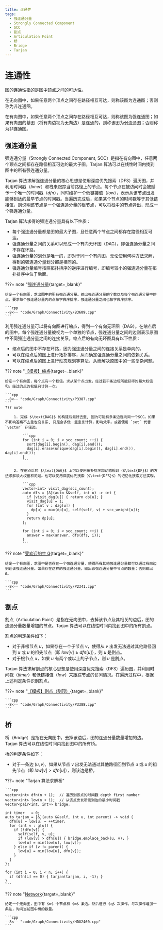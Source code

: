 ```yaml
---
title: 连通性
tags:
  - 强连通分量
  - Strongly Connected Component
  - SCC
  - 割点
  - Articulation Point
  - 桥
  - Bridge
  - Tarjan
---
```


# 连通性

图的连通性指的是图中顶点之间的可达性。

在无向图中，如果任意两个顶点之间存在路径相互可达，则称该图为连通图；否则称为非连通图。

在有向图中，如果任意两个顶点之间存在路径相互可达，则称该图为强连通图；如果有向图的基图（将有向边视为无向边）是连通的，则称该图为弱连通图；否则称为非连通图。

## 强连通分量

强连通分量（$\text{Strongly Connected Component}$, $\text{SCC}$）是指在有向图中，任意两个顶点之间都存在路径相互可达的最大子图。$\text{Tarjan}$ 算法可以在线性时间内找到图中的所有强连通分量。

$\text{Tarjan}$ 算法求解强连通分量的核心思想是使用深度优先搜索（$\text{DFS}$）遍历图，并利用时间戳（$timer$）和栈来跟踪当前路径上的节点。每个节点在被访问时会被赋予一个唯一的时间戳（$dfn$），同时维护一个低链接值（$low$），表示从该节点出发能够到达的最早节点的时间戳。当遍历完成后，如果某个节点的时间戳等于其低链接值，则说明该节点是一个强连通分量的根节点，可以将栈中的节点弹出，形成一个强连通分量。

$\text{Tarjan}$ 算法求得的强连通分量具有以下性质：

- 每个强连通分量都是图的最大子图，且任意两个节点之间都存在路径相互可达。
- 强连通分量之间的关系可以形成一个有向无环图（$\text{DAG}$），即强连通分量之间不存在环路。
- 强连通分量的划分是唯一的，即对于同一个有向图，无论使用何种方法求解，得到的强连通分量划分都是相同的。
- 强连通分量编号按照拓扑排序的逆序进行编号，即编号较小的强连通分量在拓扑排序中位于后面。

???+ note "[强连通分量](https://www.luogu.com.cn/problem/B3609){target=_blank}"

    给定一个有向图，求出图中的所有强连通分量。输出强连通分量的个数以及每个强连通分量中的点，要求每个强连通分量内的点按字典序排序，强连通分量之间也按字典序排序。

    ```cpp
    --8<-- "code/Graph/Connectivity/B3609.cpp"
    ```

利用强连通分量可以将有向图进行缩点，得到一个有向无环图（$\text{DAG}$）。在缩点后的图中，每个强连通分量被视为一个单独的节点，强连通分量之间的边则表示原图中不同强连通分量之间的连接关系。缩点后的有向无环图具有以下性质：

- 缩点后的图中不存在环路，因为强连通分量之间的连接关系是单向的。
- 可以在缩点后的图上进行拓扑排序，从而确定强连通分量之间的依赖关系。
- 可以在缩点后的图上进行动态规划等算法，从而解决原图中的一些复杂问题。

??? note "[【模板】缩点](https://www.luogu.com.cn/problem/P3387){target=_blank}"

    给定一个有向图，每个点有一个权值。求从某个点出发，经过若干条边后所能获得的最大权值和。经过的点的权值只计算一次。

    ```cpp
    --8<-- "code/Graph/Connectivity/P3387.cpp"
    ```
    ??? note

        1. 完成 $\text{DAG}$ 的构建后最好去重, 因为可能有多条边连向同一个SCC。如果不影响答案不去重也没关系, 只是会多做一些重复计算，影响效率。或者使用 `set` 代替 `vector` 存储边。

            ```cpp
            for (int i = 0; i < scc_count; ++i) {
              sort(dag[i].begin(), dag[i].end());
              dag[i].erase(unique(dag[i].begin(), dag[i].end()), dag[i].end());
            }
            ```
        
        2. 在缩点后的 $\text{DAG}$ 上可以使用拓扑排序加动态规划（$\text{DP}$）的方法求解最大权值和问题。也可以使用深度优先搜索（$\text{DFS}$）的记忆化搜索方法实现。

            ```cpp
            vector<int> visit_dag(scc_count);
            auto dfs = [&](auto &&self, int u) -> int {
              if (visit_dag[u]) { return dp[u]; }
              visit_dag[u] = 1;
              for (int v : dag[u]) {
                dp[u] = max(dp[u], self(self, v) + scc_weight[u]);
              }
              return dp[u];
            };

            for (int i = 0; i < scc_count; ++i) {
              answer = max(answer, dfs(dfs, i));
            }
            ```

??? note "[受欢迎的牛 G](https://www.luogu.com.cn/problem/P2341){target=_blank}"

    给定一个有向图，求图中是否存在一个强连通分量，使得所有其他强连通分量都可以通过有向边到达该强连通分量。如果存在这样的强连通分量，输出该强连通分量中节点的数量；否则输出 0。

    ```cpp
    --8<-- "code/Graph/Connectivity/P2341.cpp"
    ```

## 割点

割点（$\text{Articulation Point}$）是指在无向图中，去掉该节点及其相关的边后，图的连通分量数量增加的节点。$\text{Tarjan}$ 算法可以在线性时间内找到图中的所有割点。

割点的判定条件如下：

- 对于非根节点 $u$，如果存在一个子节点 $v$，使得从 $v$ 出发无法通过其他路径回到 $u$ 或 $u$ 的祖先节点（即 $low[v] \geq dfn[u]$），则 $u$ 是割点。
- 对于根节点 $u$，如果 $u$ 有两个或以上的子节点，则 $u$ 是割点。

$\text{Tarjan}$ 算法求解割点的核心思想是使用深度优先搜索（$\text{DFS}$）遍历图，并利用时间戳（$timer$）和低链接值（$low$）来跟踪节点的访问情况。在遍历过程中，根据上述判定条件识别割点。

???+ note "[【模板】割点（割顶）](https://www.luogu.com.cn/problem/P3388){target=_blank}"

    ```cpp
    --8<-- "code/Graph/Connectivity/P3388.cpp"
    ```

## 桥

桥（$\text{Bridge}$）是指在无向图中，去掉该边后，图的连通分量数量增加的边。$\text{Tarjan}$ 算法可以在线性时间内找到图中的所有桥。

桥的判定条件如下：

- 对于一条边 $(u, v)$，如果从节点 $v$ 出发无法通过其他路径回到节点 $u$ 或 $u$ 的祖先节点（即 $low[v] > dfn[u]$），则该边是桥。

???+ note "$\text{Tarjan}$ 算法求解桥"

    ```cpp
    vector<int> dfn(n + 1);  // 遍历到该点的时间戳 depth first number
    vector<int> low(n + 1);  // 从该点出发所能到达的最小时间戳
    vector<pair<int, int>> bridge;

    int timer   = 0;
    auto tarjan = [&](auto &&self, int u, int parent) -> void {
      dfn[u] = low[u] = ++timer;
      for (int v : g[u]) {
        if (!dfn[v]) {
          self(self, v, u);
          if (low[v] > dfn[u]) { bridge.emplace_back(u, v); }
          low[u] = min(low[u], low[v]);
        } else if (v != parent) {
          low[u] = min(low[u], dfn[v]);
        }
      }
    };

    for (int i = 0; i < n; i++) {
      if (dfn[i] == 0) { tarjan(tarjan, i, -1); }
    }
    ```

??? note "[Network](https://acm.hdu.edu.cn/showproblem.php?pid=2460){target=_blank}"

    给定一个无向图，图中有 $n$ 个节点和 $m$ 条边。然后进行 $q$ 次操作，每次操作增加一条边，询问当前图中桥的数量。

    ```cpp
    --8<-- "code/Graph/Connectivity/HDU2460.cpp"
    ```